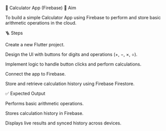 🧮 Calculator App (Firebase)
🎯 Aim

To build a simple Calculator App using Firebase to perform and store basic arithmetic operations in the cloud.

🪜 Steps

Create a new Flutter project.

Design the UI with buttons for digits and operations (+, −, ×, ÷).

Implement logic to handle button clicks and perform calculations.

Connect the app to Firebase.

Store and retrieve calculation history using Firebase Firestore.

✅ Expected Output

Performs basic arithmetic operations.

Stores calculation history in Firebase.

Displays live results and synced history across devices.
